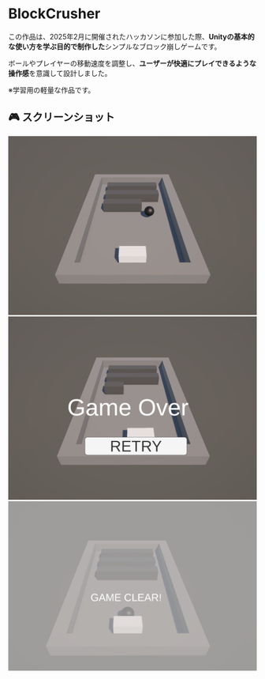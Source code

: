 # BlockCrusher

この作品は、2025年2月に開催されたハッカソンに参加した際、**Unityの基本的な使い方を学ぶ目的で制作した**シンプルなブロック崩しゲームです。
 
ボールやプレイヤーの移動速度を調整し、**ユーザーが快適にプレイできるような操作感**を意識して設計しました。

※学習用の軽量な作品です。

## 🎮 スクリーンショット

![プレイ画面1](Assets/スクリーンショット%202025-05-19%20025859.png)
![プレイ画面2](Assets/スクリーンショット%202025-05-19%20025842.png) 
![プレイ画面2](Assets/スクリーンショット%202025-05-19%20034752.png)  
